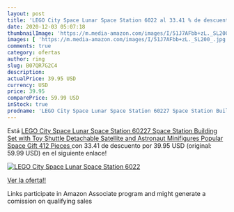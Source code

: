 ```yaml
---
layout: post
title: 'LEGO City Space Lunar Space Station 6022 al 33.41 % de descuento'
date: 2020-12-03 05:07:18
thumbnailImage: 'https://m.media-amazon.com/images/I/51J7AFbb+zL._SL200_.jpg'
images: [ 'https://m.media-amazon.com/images/I/51J7AFbb+zL._SL200_.jpg' ]
comments: true
category: ofertas
author: ring
slug: B07QR7G2C4
description:
actualPrice: 39.95 USD
currency: USD
price: 39.95
comparePrice: 59.99 USD
inStock: true
prodname: 'LEGO City Space Lunar Space Station 60227 Space Station Building Set with Toy Shuttle  Detachable Satellite and Astronaut Minifigures  Popular Space Gift  412 Pieces '
---
```


Está [LEGO City Space Lunar Space Station 60227 Space Station Building Set with Toy Shuttle  Detachable Satellite and Astronaut Minifigures  Popular Space Gift  412 Pieces ](https://www.amazon.com/dp/B07QR7G2C4/?tag=tolees-20) con 33.41 de descuento por 39.95 USD (original: 59.99 USD) en el siguiente enlace!

[![LEGO City Space Lunar Space Station 6022](https://m.media-amazon.com/images/I/51J7AFbb+zL._SL200_.jpg)](https://www.amazon.com/dp/B07QR7G2C4/?tag=tolees-20)

[Ver la oferta!!](https://www.amazon.com/dp/B07QR7G2C4/?tag=tolees-20)

Links participate in Amazon Associate program and might generate a comission on qualifying sales


